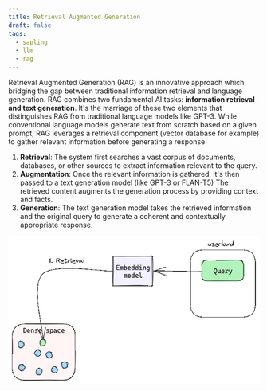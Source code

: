 ```yaml
---
title: Retrieval Augmented Generation
draft: false
tags:
  - sapling
  - llm
  - rag
---
```


Retrieval Augmented Generation (RAG) is an innovative approach which bridging the gap between traditional information retrieval and language generation. RAG combines two fundamental AI tasks: **information retrieval and text generation**. It's the marriage of these two elements that distinguishes RAG from traditional language models like GPT-3. While conventional language models generate text from scratch based on a given prompt, RAG leverages a retrieval component (vector database for example) to gather relevant information before generating a response.

1. **Retrieval**: The system first searches a vast corpus of documents, databases, or other sources to extract information relevant to the query.
2. **Augmentation**: Once the relevant information is gathered, it's then passed to a text generation model (like GPT-3 or FLAN-T5) The retrieved content augments the generation process by providing context and facts.
3. **Generation**: The text generation model takes the retrieved information and the original query to generate a coherent and contextually appropriate response.

![rag.gif](../images/rag.gif)